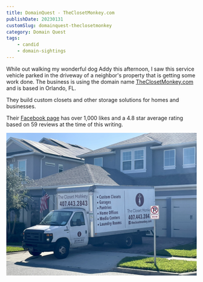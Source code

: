 ```yaml
---
title: DomainQuest - TheClosetMonkey.com
publishDate: 20230131
customSlug: domainquest-theclosetmonkey
category: Domain Quest
tags:
    - candid
    - domain-sightings
---
```


While out walking my wonderful dog Addy this afternoon, I saw this service vehicle parked in the driveway of a neighbor's property that is getting some work done. The business is using the domain name [TheClosetMonkey.com](https://theclosetmonkey.com) and is based in Orlando, FL.

They build custom closets and other storage solutions for homes and businesses.

Their [Facebook page](https://www.facebook.com/theclosetmonkey) has over 1,000 likes and a 4.8 star average rating based on 59 reviews at the time of this writing.

![](../assets/IMG_0186.jpeg)
